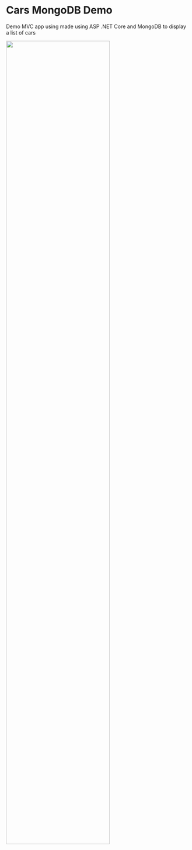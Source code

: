 # Cars MongoDB Demo

Demo MVC app using made using ASP .NET Core and MongoDB to display a list of cars

<img src="https://user-images.githubusercontent.com/73988556/232586850-fc7f7875-7f8a-409e-843d-587d14d5e5d1.png" width="75%"/>
